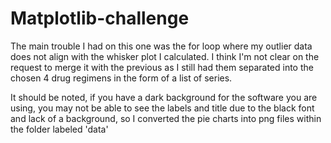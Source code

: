 # Matplotlib-challenge

The main trouble I had on this one was the for loop where my outlier data does not align with the whisker plot I calculated. I think I'm not clear on the request to merge it with the previous as I still had them separated into the chosen 4 drug regimens in the form of a list of series. 

It should be noted, if you have a dark background for the software you are using, you may not be able to see the labels and title due to the black font and lack of a background, so I converted the pie charts into png files within the folder labeled 'data'
